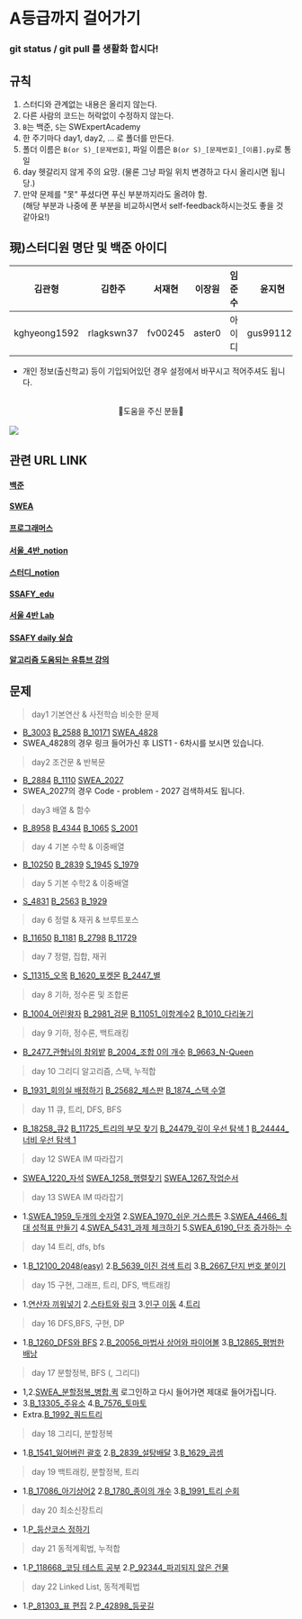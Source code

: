 #  A등급까지 걸어가기

### git status / git pull 를 생활화 합시다!

## 규칙
1. 스터디와 관계없는 내용은 올리지 않는다.
2. 다른 사람의 코드는 허락없이 수정하지 않는다.
3. `B`는 백준, `S`는 SWExpertAcademy 
4. 한 주기마다 day1, day2, ... 로 폴더를 만든다.
5. 폴더 이름은 `B(or S)_[문제번호]`, 파일 이름은 `B(or S)_[문제번호]_[이름].py`로 통일
6. day 헷갈리지 않게 주의 요망. (물론 그냥 파일 위치 변경하고 다시 올리시면 됩니당.)
7. 만약 문제를 "못" 푸셨다면 푸신 부분까지라도 올려야 함.<br>
  (해당 부분과 나중에 푼 부분을 비교하시면서 self-feedback하시는것도 좋을 것 같아요!)

## 現)스터디원 명단 및 백준 아이디
|김관형|김한주|서재현|이장원|임준수|윤지현|문요환|   
|:---:|:---:|:---:|:---:|:---:|:---:|:---:|
|kghyeong1592|rlagkswn37|fv00245|aster0|아이디|gus991121|ansdy9600|  
- 개인 정보(출신학교) 등이 기입되어있던 경우 설정에서 바꾸시고 적어주셔도 됩니다.

<br>

<center>🙏도움을 주신 분들🙏</center>
<br>
<a href="https://github.com/SSAFY-9-S4-STUDY/SWEAB/graphs/contributors">
  <img src="https://contrib.rocks/image?repo=SSAFY-9-S4-STUDY/SWEAB" />
</a>

<br>

## 관련 URL LINK
#### [백준](https://www.acmicpc.net/)
#### [SWEA](https://swexpertacademy.com/main/main.do)
#### [프로그래머스](https://programmers.co.kr/)
#### [서울_4반_notion](https://www.notion.so/hg-edu/4-08695be2b177463ea947c74f81ee8f49)
#### [스터디_notion](https://www.notion.so/34a5043cb73440378a1015001f705846?v=49e3512734994ce6b2c41f01a9706f9a)
#### [SSAFY_edu](https://edu.ssafy.com/)
#### [서울 4반 Lab](https://lab.ssafy.com/s09/a04)
#### [SSAFY daily 실습](https://project.ssafy.com/home)
#### [알고리즘 도움되는 유튜브 강의](https://www.youtube.com/watch?v=2zjoKjt97vQ&list=PLRx0vPvlEmdAghTr5mXQxGpHjWqSz0dgC&index=1)
  
## 문제
> day1 기본연산 & 사전학습 비슷한 문제
- [B_3003](https://www.acmicpc.net/problem/3003) [B_2588](https://www.acmicpc.net/problem/2588) [B_10171](https://www.acmicpc.net/problem/10171) [SWEA_4828](https://swexpertacademy.com/main/learn/course/subjectList.do?courseId=AVuPDN86AAXw5UW6)
- SWEA_4828의 경우 링크 들어가신 후 LIST1 - 6차시를 보시면 있습니다.
> day2 조건문 & 반복문
- [B_2884](https://www.acmicpc.net/problem/2884) [B_1110](https://www.acmicpc.net/problem/1110) [SWEA_2027](https://swexpertacademy.com/main/code/problem/problemList.do?contestProbId=&categoryId=&categoryType=&problemTitle=2027&orderBy=FIRST_REG_DATETIME&selectCodeLang=ALL&select-1=&pageSize=10&pageIndex=1)
- SWEA_2027의 경우 Code - problem - 2027 검색하셔도 됩니다.
> day3 배열 & 함수
- [B_8958](https://www.acmicpc.net/problem/8958) [B_4344](https://www.acmicpc.net/problem/4344) [B_1065](https://www.acmicpc.net/problem/1065) [S_2001](https://swexpertacademy.com/main/code/problem/problemDetail.do?problemLevel=2&contestProbId=AV5PzOCKAigDFAUq&categoryId=AV5PzOCKAigDFAUq&categoryType=CODE&problemTitle=&orderBy=FIRST_REG_DATETIME&selectCodeLang=ALL&select-1=2&pageSize=10&pageIndex=1)
> day 4 기본 수학 & 이중배열
- [B_10250](https://www.acmicpc.net/problem/10250) [B_2839](https://www.acmicpc.net/problem/2839) [S_1945](https://swexpertacademy.com/main/code/problem/problemDetail.do?problemLevel=2&contestProbId=AV5Pl0Q6ANQDFAUq&categoryId=AV5Pl0Q6ANQDFAUq&categoryType=CODE&problemTitle=&orderBy=FIRST_REG_DATETIME&selectCodeLang=ALL&select-1=2&pageSize=10&pageIndex=2) [S_1979](https://swexpertacademy.com/main/code/problem/problemDetail.do?problemLevel=2&contestProbId=AV5PuPq6AaQDFAUq&categoryId=AV5PuPq6AaQDFAUq&categoryType=CODE&problemTitle=&orderBy=FIRST_REG_DATETIME&selectCodeLang=ALL&select-1=2&pageSize=10&pageIndex=1)
> day 5 기본 수학2 & 이중배열
- [S_4831](https://swexpertacademy.com/main/learn/course/subjectDetail.do?courseId=AVuPDN86AAXw5UW6&subjectId=AWOVFCzaqeUDFAWg) [B_2563](https://www.acmicpc.net/problem/2563) [B_1929](https://www.acmicpc.net/problem/1929)
> day 6 정렬 & 재귀 & 브루트포스
- [B_11650](https://www.acmicpc.net/problem/11650) [B_1181](https://www.acmicpc.net/problem/1181) [B_2798](https://www.acmicpc.net/problem/2798) [B_11729](https://www.acmicpc.net/problem/11729)
> day 7 정렬, 집합, 재귀
- [S_11315_오목](https://swexpertacademy.com/main/code/problem/problemDetail.do?contestProbId=AXaSUPYqPYMDFASQ&categoryId=AXaSUPYqPYMDFASQ&categoryType=CODE&problemTitle=11315&orderBy=FIRST_REG_DATETIME&selectCodeLang=ALL&select-1=&pageSize=10&pageIndex=1) [B_1620_포켓몬](https://www.acmicpc.net/problem/1620) [B_2447_별](https://www.acmicpc.net/problem/2447)
> day 8 기하, 정수론 및 조합론
- [B_1004_어린왕자](https://www.acmicpc.net/problem/1004) [B_2981_검문](https://www.acmicpc.net/problem/2981) [B_11051_이항계수2](https://www.acmicpc.net/problem/11051) [B_1010_다리놓기](https://www.acmicpc.net/problem/1010)
> day 9 기하, 정수론, 백트래킹
- [B_2477_관형님의 참외밭](https://www.acmicpc.net/problem/2477) [B_2004_조합 0의 개수](https://www.acmicpc.net/problem/2004) [B_9663_N-Queen](https://www.acmicpc.net/problem/9663)
> day 10 그리디 알고리즘, 스택, 누적합  
- [B_1931_회의실 배정하기](https://www.acmicpc.net/problem/1931) [B_25682_체스판](https://www.acmicpc.net/problem/25682) [B_1874_스택 수열](https://www.acmicpc.net/problem/1874)
> day 11 큐, 트리, DFS, BFS
- [B_18258_큐2](https://www.acmicpc.net/problem/18258) [B_11725_트리의 부모 찾기](https://www.acmicpc.net/problem/11725) [B_24479_깊이 우선 탐색 1](https://www.acmicpc.net/problem/24479) [B_24444_너비 우선 탐색 1](https://www.acmicpc.net/problem/24444)
> day 12 SWEA IM 따라잡기
- [SWEA_1220_자석](https://swexpertacademy.com/main/code/problem/problemDetail.do?contestProbId=AV14hwZqABsCFAYD) [SWEA_1258_행렬찾기](https://swexpertacademy.com/main/code/problem/problemDetail.do?contestProbId=AV18LoAqItcCFAZN) [SWEA_1267_작업순서](https://swexpertacademy.com/main/code/problem/problemDetail.do?contestProbId=AV18TrIqIwUCFAZN)
> day 13 SWEA IM 따라잡기
- 1.[SWEA_1959_두개의 숫자열](https://swexpertacademy.com/main/code/problem/problemDetail.do?contestProbId=AV5PpoFaAS4DFAUq) 2.[SWEA_1970_쉬운 거스름돈](https://swexpertacademy.com/main/code/problem/problemDetail.do?contestProbId=AV5PsIl6AXIDFAUq) 3.[SWEA_4466_최대 성적표 만들기](https://swexpertacademy.com/main/code/problem/problemDetail.do?contestProbId=AWOUfCJ6qVMDFAWg) 4.[SWEA_5431_과제 체크하기](https://swexpertacademy.com/main/code/problem/problemDetail.do?contestProbId=AWVl3rWKDBYDFAXm) 5.[SWEA_6190_단조 증가하는 수](https://swexpertacademy.com/main/code/problem/problemDetail.do?contestProbId=AWcPjEuKAFgDFAU4)
> day 14 트리, dfs, bfs
- 1.[B_12100_2048(easy)](https://www.acmicpc.net/problem/12100) 2.[B_5639_이진 검색 트리](https://www.acmicpc.net/problem/5639) 3.[B_2667_단지 번호 붙이기](https://www.acmicpc.net/problem/2667)
> day 15 구현, 그래프, 트리, DFS, 백트래킹
- 1.[연산자 끼워넣기](https://www.acmicpc.net/problem/14888) 2.[스타트와 링크](https://www.acmicpc.net/problem/14889) 3.[인구 이동](https://www.acmicpc.net/problem/16234) 4.[트리](https://www.acmicpc.net/problem/4803)
> day 16 DFS,BFS, 구현, DP
- 1.[B_1260_DFS와 BFS](https://www.acmicpc.net/problem/1260) 2.[B_20056_마법사 상어와 파이어볼](https://www.acmicpc.net/problem/20056) 3.[B_12865_평범한 배낭](https://www.acmicpc.net/problem/12865)
> day 17 분할정복, BFS (, 그리디)
- 1,2.[SWEA_분할정복_병합,퀵](https://swexpertacademy.com/main/learn/course/subjectDetail.do?courseId=AVuPDYSqAAbw5UW6&subjectId=AWUYFsQq11kDFAVT)  로그인하고 다시 들어가면 제대로 들어가집니다.
- 3.[B_13305_주유소](https://www.acmicpc.net/problem/13305) 4.[B_7576_토마토](https://www.acmicpc.net/problem/7576)
- Extra.[B_1992_쿼드트리](https://www.acmicpc.net/problem/1992)
> day 18 그리디, 분할정복
- 1.[B_1541_잃어버린 괄호](https://www.acmicpc.net/problem/1541) 2.[B_2839_설탕배달](https://www.acmicpc.net/problem/2839) 3.[B_1629_곱셈](https://www.acmicpc.net/problem/1629)
> day 19 백트래킹, 분할정복, 트리
- 1.[B_17086_아기상어2](https://www.acmicpc.net/problem/17086) 2.[B_1780_종이의 개수](https://www.acmicpc.net/problem/1780) 3.[B_1991_트리 순회](https://www.acmicpc.net/problem/1991)
> day 20 최소신장트리
- 1.[P_등산코스 정하기](https://school.programmers.co.kr/learn/courses/30/lessons/118669)
> day 21 동적계획법, 누적합
- 1.[P_118668_코딩 테스트 공부](https://school.programmers.co.kr/learn/courses/30/lessons/118668) 2.[P_92344_파괴되지 않은 건물](https://school.programmers.co.kr/learn/courses/30/lessons/92344)
> day 22 Linked List, 동적계획법
- 1.[P_81303_표 편집](https://school.programmers.co.kr/learn/courses/30/lessons/81303) 2.[P_42898_등굣길](https://school.programmers.co.kr/learn/courses/30/lessons/42898)
